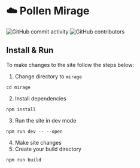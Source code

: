 # ☁️ Pollen Mirage

![GitHub commit activity](https://img.shields.io/github/commit-activity/m/t-pm/pollen-mirage?style=flat-square)
![GitHub contributors](https://img.shields.io/github/contributors/t-pm/pollen-mirage?style=flat-square)

## Install & Run

To make changes to the site follow the steps below:

1. Change directory to `mirage`

```shell
cd mirage
```

2. Install dependencies

```shell
npm install
```

3. Run the site in dev mode

```shell
npm run dev -- --open
```

4. Make site changes
5. Create your build directory

```shell
npm run build
```
